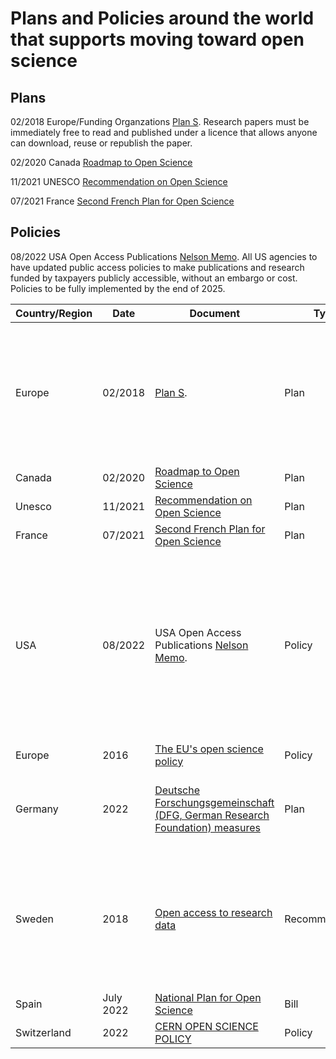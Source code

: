 # Plans and Policies around the world that supports moving toward open science

## Plans

02/2018 Europe/Funding Organzations [Plan S](https://www.coalition-s.org/). Research papers must be immediately free to read and published under a licence that allows anyone can download, reuse or republish the paper. 

02/2020 Canada [Roadmap to Open Science](https://www.ic.gc.ca/eic/site/063.nsf/eng/h_97992.html)

11/2021 UNESCO [Recommendation on Open Science](https://en.unesco.org/science-sustainable-future/open-science/recommendation)

07/2021 France [Second French Plan for Open Science](https://www.ouvrirlascience.fr/second-national-plan-for-open-science/)


## Policies

08/2022 USA Open Access Publications [Nelson Memo](https://www.whitehouse.gov/ostp/news-updates/2022/08/25/ostp-issues-guidance-to-make-federally-funded-research-freely-available-without-delay/).
All US agencies to have updated public access policies to make publications and research funded by taxpayers publicly accessible, without an embargo or cost.
Policies to be fully implemented by the end of 2025.


| Country/Region | Date    | Document                                                                                                                                                                                     | Type           | Comments                                                                                                                                                                                                          |
| -------------- | ------- | -------------------------------------------------------------------------------------------------------------------------------------------------------------------------------------------- | -------------- |:----------------------------------------------------------------------------------------------------------------------------------------------------------------------------------------------------------------- |
| Europe         | 02/2018 | [Plan S](https://www.coalition-s.org/).                                                                                                                                                      | Plan           | Research papers must be immediately free to read and published under a licence that,. allows anyone can download, reuse or republish the paper.                                                                   |
| Canada         | 02/2020 | [Roadmap to Open Science](https://www.ic.gc.ca/eic/site/063.nsf/eng/h_97992.html)                                                                                                            | Plan           |                                                                                                                                                                                                                   |
| Unesco         | 11/2021 | [Recommendation on Open Science](https://en.unesco.org/science-sustainable-future/open-science/recommendation)                                                                               | Plan           |                                                                                                                                                                                                                   |
| France         | 07/2021 | [Second French Plan for Open Science](https://www.ouvrirlascience.fr/second-national-plan-for-open-science/)                                                                                 | Plan           |                                                                                                                                                                                                                   |
| USA            | 08/2022 | USA Open Access Publications  [Nelson Memo](https://www.whitehouse.gov/ostp/news-updates/2022/08/25/ostp-issues-guidance-to-make-federally-funded-research-freely-available-without-delay/). | Policy         | All US agencies to have updated public access policies to make publications and research funded by taxpayers publicly accessible, without an embargo or cost.Policies to be fully implemented by the end of 2025. |
| Europe         | 2016    | [The EU's open science policy](https://research-and-innovation.ec.europa.eu/strategy/strategy-2020-2024/our-digital-future/open-science_en)                                                  | Policy         |                                                                                                                                                                                                                   |
| Germany        | 2022    | [Deutsche Forschungsgemeinschaft (DFG, German Research Foundation) measures](https://www.dfg.de/en/research_funding/announcements_proposals/2022/info_wissenschaft_22_61/index.html)         | Plan           | Package of Measures to Support a Shift in the Culture of Research Assessment                                                                                                                                      |
| Sweden         | 2018    | [Open access to research data](https://www.vr.se/english/mandates/open-science/open-access-to-research-data.html)                                                                            | Recommendation | The recommendation is part of promoting a transition to open access to research data. The goal is to complete the transition no later than 2026.                                                                  
|Spain | July 2022 | [National Plan for Open Science](https://www.mur.gov.it/sites/default/files/2022-06/Piano_Nazionale_per_la_Scienza_Aperta.pdf) | Bill | In Spanish- [Regulatory act](https://www.mur.gov.it/it/atti-e-normativa/decreto-ministeriale-n-268-del-28-02-2022)  |
| Switzerland    | 2022    | [CERN OPEN SCIENCE POLICY ](https://cds.cern.ch/record/2835057/files/CERN-OPEN-2022-013.pdf)                                                                                                 | Policy         | [Website](https://openscience.cern/)                                                                                                                                                                                         |